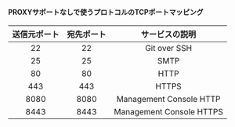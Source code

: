#### PROXYサポートなしで使うプロトコルのTCPポートマッピング

| 送信元ポート | 宛先ポート |         サービスの説明          |
|:------:|:-----:|:------------------------:|
|   22   |  22   |       Git over SSH       |
|   25   |  25   |           SMTP           |
|   80   |  80   |           HTTP           |
|  443   |  443  |          HTTPS           |
|  8080  | 8080  | Management Console HTTP  |
|  8443  | 8443  | Management Console HTTPS |
